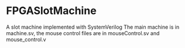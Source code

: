 # FPGASlotMachine
A slot machine implemented with SystemVerilog
The main machine is in machine.sv, the mouse control files are in mouseControl.sv and mouse_control.v
